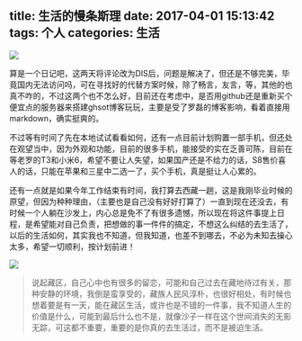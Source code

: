 title: 生活的慢条斯理
date: 2017-04-01 15:13:42
tags: 个人
categories:  生活
---
![](http://7xr8tf.com1.z0.glb.clouddn.com/blog/20170401/154213937.png)

算是一个日记吧，这两天将评论改为DIS后，问题是解决了，但还是不够完美，毕竟国内无法访问吗，可在寻找好的代替方案时候，除了畅言，友言，等，其他的也真不咋的，不过这两个也不怎么好，目前还在考虑中，是否用github还是重新买个便宜点的服务器来搭建ghsot博客玩玩，主要是受了罗磊的博客影响，看着直接用markdown，确实挺爽的。

<!--more-->
不过等有时间了先在本地试试看看如何，还有一点目前计划购置一部手机，但还处在观望当中，因为外观和功能，目前的很多手机，能接受的实在乏善可陈，目前在等老罗的T3和小米6，希望不要让人失望，如果国产还是不给力的话，S8售价喜人的话，只能在苹果和三星中二选一了，买个手机，真是挺让人心累的。


还有一点就是如果今年工作结束有时间，我打算去西藏一趟，这是我刚毕业时候的原望，但因为种种理由，（主要也是自己没有好好打算了）一直到现在还没去，有时候一个人躺在沙发上，内心总是免不了有很多遗憾，所以现在将这件事提上日程，是希望能对自己负责，把想做的事一件件的搞定，不想这么纠结的去生活了，以后的生活如何，其实我也不知道，但我知道，也差不到哪去，不必为未知去操心太多，希望一切顺利，按计划前进！


![](http://7xr8tf.com1.z0.glb.clouddn.com/blog/20170401/153853354.jpg)
>说起藏区，自己心中也有很多的留恋，可能和自己过去在藏地待过有关，那种安静的环境，我倒是蛮享受的，藏族人民风淳朴，也很好相处，有时候也想着要是有一天，能在藏区生活，或许也是不错的一件事，我不知道人生的价值是什么，可能到最后什么也不是，就像沙子一样在这个世间消失的无影无踪，可这都不重要，重要的是你真的去生活过，而不是被迫生活。
